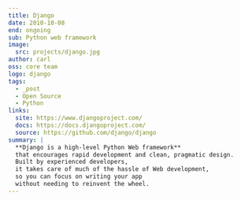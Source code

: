```yaml
---
title: Django
date: 2010-10-08
end: ongoing
sub: Python web framework
image:
  src: projects/django.jpg
author: carl
oss: core team
logo: django
tags:
  - _post
  - Open Source
  - Python
links:
  site: https://www.djangoproject.com/
  docs: https://docs.djangoproject.com/
  source: https://github.com/django/django
summary: |
  **Django is a high-level Python Web framework**
  that encourages rapid development and clean, pragmatic design.
  Built by experienced developers,
  it takes care of much of the hassle of Web development,
  so you can focus on writing your app
  without needing to reinvent the wheel.
---
```

